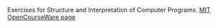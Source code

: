 Exercises for Structure and Interpretation of Computer Programs.
[MIT OpenCourseWare page](http://ocw.mit.edu/courses/electrical-engineering-and-computer-science/6-001-structure-and-interpretation-of-computer-programs-spring-2005/)
